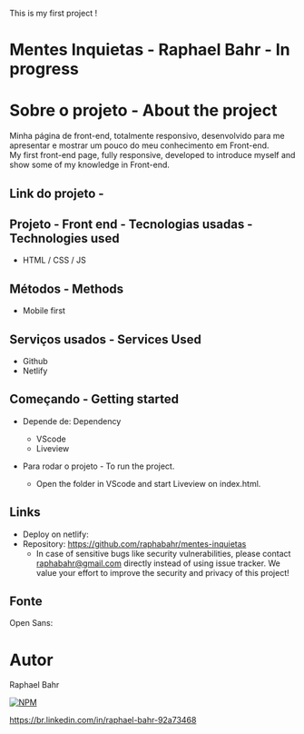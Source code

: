 This is my first project !

# Mentes Inquietas - Raphael Bahr - In progress

# Sobre o projeto - About the project
Minha página de front-end, totalmente responsivo,  desenvolvido para me apresentar e mostrar um pouco do meu conhecimento em Front-end.
<br>
My first front-end page, fully responsive, developed to introduce myself and show some of my knowledge in Front-end.
 
Link do projeto - 
-----------------------------

## Projeto - Front end - Tecnologias usadas - Technologies used
- HTML / CSS / JS  

## Métodos - Methods

* Mobile first

## Serviços usados - Services Used

* Github
* Netlify

## Começando - Getting started

* Depende de: Dependency
  - VScode  
  - Liveview
  
* Para rodar o projeto - To run the project.
  - Open the folder in VScode and start Liveview on index.html. 

## Links
  - Deploy on netlify: 
  - Repository: https://github.com/raphabahr/mentes-inquietas
    - In case of sensitive bugs like security vulnerabilities, please contact
      raphabahr@gmail.com directly instead of using issue tracker. We value your effort
      to improve the security and privacy of this project!
      
 ## Fonte

Open Sans:
<link rel="preconnect" href="https://fonts.googleapis.com">
<link rel="preconnect" href="https://fonts.gstatic.com" crossorigin>
<link rel="stylesheet" href="https://fonts.googleapis.com/css2?family=Open+Sans:wght@400;600;700&display=swap">
    

# Autor
Raphael Bahr

[![NPM](https://img.shields.io/npm/l/react)](https://github.com/raphabahr/Portfolio/blob/main/LICENCE) 

https://br.linkedin.com/in/raphael-bahr-92a73468

